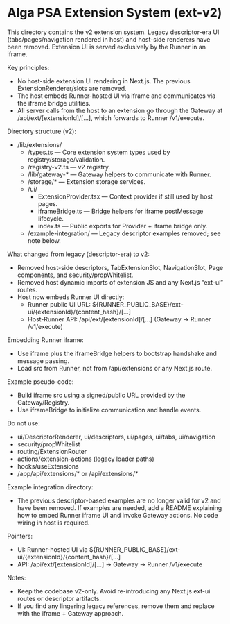 # Alga PSA Extension System (ext-v2)

This directory contains the v2 extension system. Legacy descriptor-era UI (tabs/pages/navigation rendered in host) and host-side renderers have been removed. Extension UI is served exclusively by the Runner in an iframe.

Key principles:
- No host-side extension UI rendering in Next.js. The previous ExtensionRenderer/slots are removed.
- The host embeds Runner-hosted UI via iframe and communicates via the iframe bridge utilities.
- All server calls from the host to an extension go through the Gateway at /api/ext/[extensionId]/[...], which forwards to Runner /v1/execute.

Directory structure (v2):
- /lib/extensions/
  - /types.ts — Core extension system types used by registry/storage/validation.
  - /registry-v2.ts — v2 registry.
  - /lib/gateway-* — Gateway helpers to communicate with Runner.
  - /storage/* — Extension storage services.
  - /ui/
    - ExtensionProvider.tsx — Context provider if still used by host pages.
    - iframeBridge.ts — Bridge helpers for iframe postMessage lifecycle.
    - index.ts — Public exports for Provider + iframe bridge only.
  - /example-integration/ — Legacy descriptor examples removed; see note below.

What changed from legacy (descriptor-era) to v2:
- Removed host-side descriptors, TabExtensionSlot, NavigationSlot, Page components, and security/propWhitelist.
- Removed host dynamic imports of extension JS and any Next.js “ext-ui” routes.
- Host now embeds Runner UI directly:
  - Runner public UI URL: ${RUNNER_PUBLIC_BASE}/ext-ui/{extensionId}/{content_hash}/[...]
  - Host-Runner API: /api/ext/[extensionId]/[...] (Gateway → Runner /v1/execute)

Embedding Runner iframe:
- Use iframe plus the iframeBridge helpers to bootstrap handshake and message passing.
- Load src from Runner, not from /api/extensions or any Next.js route.

Example pseudo-code:
- Build iframe src using a signed/public URL provided by the Gateway/Registry.
- Use iframeBridge to initialize communication and handle events.

Do not use:
- ui/DescriptorRenderer, ui/descriptors, ui/pages, ui/tabs, ui/navigation
- security/propWhitelist
- routing/ExtensionRouter
- actions/extension-actions (legacy loader paths)
- hooks/useExtensions
- /app/api/extensions/* or /api/extensions/*

Example integration directory:
- The previous descriptor-based examples are no longer valid for v2 and have been removed. If examples are needed, add a README explaining how to embed Runner iframe UI and invoke Gateway actions. No code wiring in host is required.

Pointers:
- UI: Runner-hosted UI via ${RUNNER_PUBLIC_BASE}/ext-ui/{extensionId}/{content_hash}/[...]
- API: /api/ext/[extensionId]/[...] → Gateway → Runner /v1/execute

Notes:
- Keep the codebase v2-only. Avoid re-introducing any Next.js ext-ui routes or descriptor artifacts.
- If you find any lingering legacy references, remove them and replace with the iframe + Gateway approach.